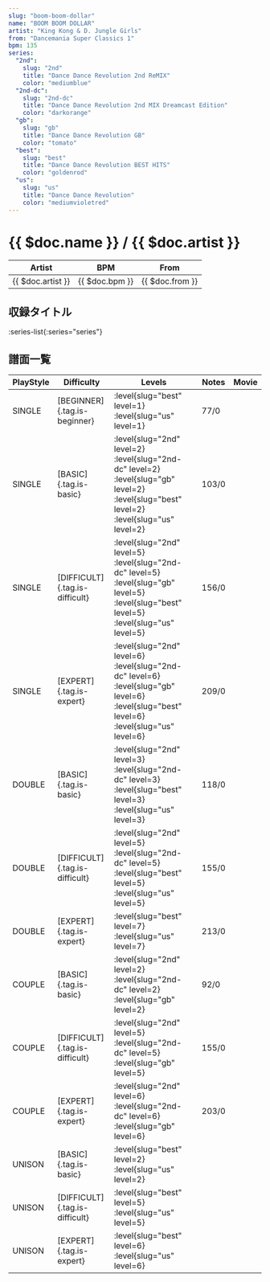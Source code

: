 ```yaml
---
slug: "boom-boom-dollar"
name: "BOOM BOOM DOLLAR"
artist: "King Kong & D. Jungle Girls"
from: "Dancemania Super Classics 1"
bpm: 135
series:
  "2nd":
    slug: "2nd"
    title: "Dance Dance Revolution 2nd ReMIX"
    color: "mediumblue"
  "2nd-dc":
    slug: "2nd-dc"
    title: "Dance Dance Revolution 2nd MIX Dreamcast Edition"
    color: "darkorange"
  "gb":
    slug: "gb"
    title: "Dance Dance Revolution GB"
    color: "tomato"
  "best":
    slug: "best"
    title: "Dance Dance Revolution BEST HITS"
    color: "goldenrod"
  "us":
    slug: "us"
    title: "Dance Dance Revolution"
    color: "mediumvioletred"
---
```


# {{ $doc.name }} / {{ $doc.artist }}

|Artist|BPM|From|
|------|---|----|
|{{ $doc.artist }}|{{ $doc.bpm }}|{{ $doc.from }}|

## 収録タイトル

:series-list{:series="series"}

## 譜面一覧

|PlayStyle|Difficulty|Levels|Notes|Movie|
|---------|----------|------|-----|-----|
|SINGLE|[BEGINNER]{.tag.is-beginner}|:level{slug="best" level=1} :level{slug="us" level=1}|77/0||
|SINGLE|[BASIC]{.tag.is-basic}|:level{slug="2nd" level=2} :level{slug="2nd-dc" level=2} :level{slug="gb" level=2} :level{slug="best" level=2} :level{slug="us" level=2}|103/0||
|SINGLE|[DIFFICULT]{.tag.is-difficult}|:level{slug="2nd" level=5} :level{slug="2nd-dc" level=5} :level{slug="gb" level=5} :level{slug="best" level=5} :level{slug="us" level=5}|156/0||
|SINGLE|[EXPERT]{.tag.is-expert}|:level{slug="2nd" level=6} :level{slug="2nd-dc" level=6} :level{slug="gb" level=6} :level{slug="best" level=6} :level{slug="us" level=6}|209/0||
|DOUBLE|[BASIC]{.tag.is-basic}|:level{slug="2nd" level=3} :level{slug="2nd-dc" level=3} :level{slug="best" level=3} :level{slug="us" level=3}|118/0||
|DOUBLE|[DIFFICULT]{.tag.is-difficult}|:level{slug="2nd" level=5} :level{slug="2nd-dc" level=5} :level{slug="best" level=5} :level{slug="us" level=5}|155/0||
|DOUBLE|[EXPERT]{.tag.is-expert}|:level{slug="best" level=7} :level{slug="us" level=7}|213/0||
|COUPLE|[BASIC]{.tag.is-basic}|:level{slug="2nd" level=2} :level{slug="2nd-dc" level=2} :level{slug="gb" level=2}|92/0||
|COUPLE|[DIFFICULT]{.tag.is-difficult}|:level{slug="2nd" level=5} :level{slug="2nd-dc" level=5} :level{slug="gb" level=5}|155/0||
|COUPLE|[EXPERT]{.tag.is-expert}|:level{slug="2nd" level=6} :level{slug="2nd-dc" level=6} :level{slug="gb" level=6}|203/0||
|UNISON|[BASIC]{.tag.is-basic}|:level{slug="best" level=2} :level{slug="us" level=2}|||
|UNISON|[DIFFICULT]{.tag.is-difficult}|:level{slug="best" level=5} :level{slug="us" level=5}|||
|UNISON|[EXPERT]{.tag.is-expert}|:level{slug="best" level=6} :level{slug="us" level=6}|||
